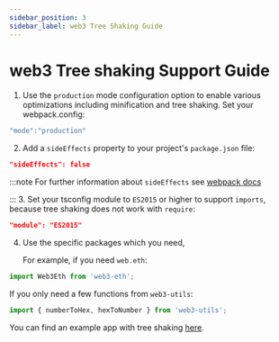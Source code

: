 ```yaml
---
sidebar_position: 3
sidebar_label: web3 Tree Shaking Guide
---
```


# web3 Tree shaking Support Guide

1. Use the `production` mode configuration option to enable various optimizations including minification and tree shaking. Set your webpack.config:

```js
"mode":"production"
```

2. Add a `sideEffects` property to your project's `package.json` file:

```json
"sideEffects": false
```

:::note
For further information about `sideEffects` see [webpack docs](https://webpack.js.org/guides/tree-shaking/)

::: 3. Set your tsconfig module to `ES2015` or higher to support `imports`, because tree shaking does not work with `require`:

```json
"module": "ES2015"
```

4. Use the specific packages which you need,

    For example, if you need `web.eth`:

```ts
import Web3Eth from 'web3-eth';
```

If you only need a few functions from `web3-utils`:

```ts
import { numberToHex, hexToNumber } from 'web3-utils';
```

You can find an example app with tree shaking [here](https://github.com/ChainSafe/web3js-example-react-app).
